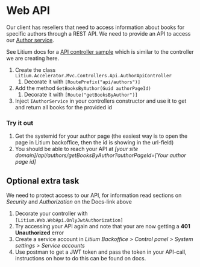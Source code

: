 # Web API

Our client has resellers that need to access information about books for specific authors through a REST API. We need to provide an API to access our [Author service](../Author%20service).

See Litium docs for a [API controller sample](https://docs.litium.com/documentation/architecture/web-api) which is similar to the controller we are creating here.

1. Create the class `Litium.Accelerator.Mvc.Controllers.Api.AuthorApiController`
    1. Decorate it with `[RoutePrefix("api/authors")]`
1. Add the method `GetBooksByAuthor(Guid authorPageId)`
    1. Decorate it with `[Route("getBooksByAuthor")]`
1. Inject `IAuthorService` in your controllers constructor and use it to get and return all books for the provided id

### Try it out

1. Get the systemid for your author page (the easiest way is to open the page in Litium backoffice, then the id is showing in the url-field)
1. You should be able to reach your API at _[your site domain]/api/authors/getBooksByAuthor?authorPageId=[Your author page id]_

## Optional extra task

We need to protect access to our API, for information read sections on _Security_ and _Authorization_ on the Docs-link above

1. Decorate your controller with `[Litium.Web.WebApi.OnlyJwtAuthorization]`
1. Try accessing your API again and note that your are now getting a **401 Unauthorized** error
1. Create a service account in _Litium Backoffice > Control panel > System settings > Service accounts_
1. Use postman to get a JWT token and pass the token in your API-call, instructions on how to do this can be found on docs.